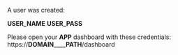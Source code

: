 A user was created:

__USER_NAME__
__USER_PASS__

Please open your __APP__ dashboard with these credentials: https://__DOMAIN____PATH__/dashboard
